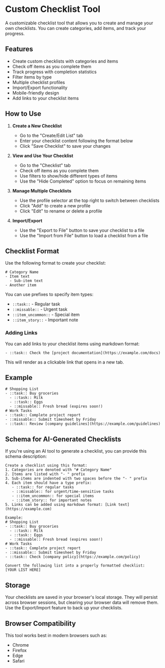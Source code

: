 # Custom Checklist Tool

A customizable checklist tool that allows you to create and manage your own checklists. You can create categories, add items, and track your progress.

## Features

- Create custom checklists with categories and items
- Check off items as you complete them
- Track progress with completion statistics
- Filter items by type
- Multiple checklist profiles
- Import/Export functionality
- Mobile-friendly design
- Add links to your checklist items

## How to Use

1. **Create a New Checklist**

   - Go to the "Create/Edit List" tab
   - Enter your checklist content following the format below
   - Click "Save Checklist" to save your changes

2. **View and Use Your Checklist**

   - Go to the "Checklist" tab
   - Check off items as you complete them
   - Use filters to show/hide different types of items
   - Use the "Hide Completed" option to focus on remaining items

3. **Manage Multiple Checklists**

   - Use the profile selector at the top right to switch between checklists
   - Click "Add" to create a new profile
   - Click "Edit" to rename or delete a profile

4. **Import/Export**
   - Use the "Export to File" button to save your checklist to a file
   - Use the "Import from File" button to load a checklist from a file

## Checklist Format

Use the following format to create your checklist:

```
# Category Name
- Item text
  - Sub-item text
- Another item
```

You can use prefixes to specify item types:

- `::task::` - Regular task
- `::missable::` - Urgent task
- `::item_uncommon::` - Special item
- `::item_story::` - Important note

### Adding Links

You can add links to your checklist items using markdown format:

```
- ::task:: Check the [project documentation](https://example.com/docs)
```

This will render as a clickable link that opens in a new tab.

## Example

```
# Shopping List
- ::task:: Buy groceries
  - ::task:: Milk
  - ::task:: Eggs
  - ::missable:: Fresh bread (expires soon!)
# Work Tasks
- ::task:: Complete project report
- ::missable:: Submit timesheet by Friday
- ::task:: Review [company guidelines](https://example.com/guidelines)
```

## Schema for AI-Generated Checklists

If you're using an AI tool to generate a checklist, you can provide this schema description:

```
Create a checklist using this format:
1. Categories are denoted with "# Category Name"
2. Items are listed with "- " prefix
3. Sub-items are indented with two spaces before the "- " prefix
4. Each item should have a type prefix:
   - ::task:: for regular tasks
   - ::missable:: for urgent/time-sensitive tasks
   - ::item_uncommon:: for special items
   - ::item_story:: for important notes
5. Links can be added using markdown format: [Link text](https://example.com)

Example:
# Shopping List
- ::task:: Buy groceries
  - ::task:: Milk
  - ::task:: Eggs
  - ::missable:: Fresh bread (expires soon!)
# Work Tasks
- ::task:: Complete project report
- ::missable:: Submit timesheet by Friday
- ::task:: Check [company policy](https://example.com/policy)

Convert the following list into a properly formatted checklist:
[YOUR LIST HERE]
```

## Storage

Your checklists are saved in your browser's local storage. They will persist across browser sessions, but clearing your browser data will remove them. Use the Export/Import feature to back up your checklists.

## Browser Compatibility

This tool works best in modern browsers such as:

- Chrome
- Firefox
- Edge
- Safari
